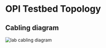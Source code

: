 # OPI Testbed Topology

## Cabling diagram

![lab cabling diagram](./images/opi-lab-cabling.drawio.svg)

